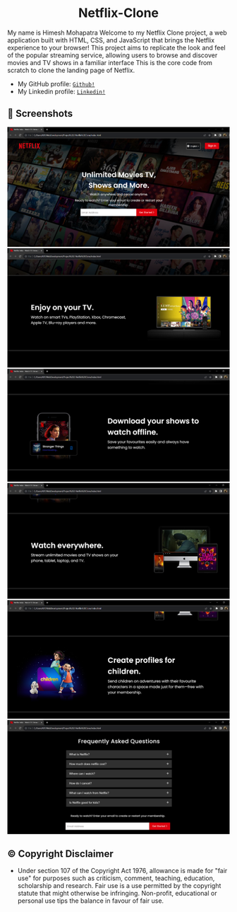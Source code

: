 <p>
  <h1 align="center">
    <b>
  Netflix-Clone     <!--The title for my project.--> 
    </b>
  </h1>
</p> 
My name is Himesh Mohapatra
Welcome to my Netflix Clone project, a web application built with HTML, CSS, and JavaScript that brings the Netflix experience to your browser! This project aims to replicate the look and feel of the popular streaming service, allowing users to browse and discover movies and TV shows in a familiar interface
This is the core code from scratch to clone the landing page of Netflix.

- My GitHub profile: <a href="https://github.com/himeshx">```Github!```</a>
- My Linkedin profile: <a href="https://www.linkedin.com/in/himesh-mohapatra-386aa8224/">```Linkedin!```</a>

## 📸 Screenshots
<img src= "Images/Main page.png">
<br>
<img src= "Images/Second page.png">
<br>
<img src= "Images/Third Page.png">
<br>
<img src= "Images/Fourth page.png">
<br>
<img src= "Images/Fifth page.png">
<br>
<img src= "Images/Questions page.png">

<h2 align="left">
  <b>
    ©️ Copyright Disclaimer
  </b>
</h2>

- Under section 107 of the Copyright Act 1976, allowance is made for "fair use" for purposes such as criticism, comment, teaching, education, scholarship and research. Fair use is a use permitted by the copyright statute that might otherwise be infringing. Non-profit, educational or personal use tips the balance in favour of fair use.   
